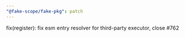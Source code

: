 ```yaml
---
"@fake-scope/fake-pkg": patch
---
```


fix(register): fix esm entry resolver for third-party executor, close #762
